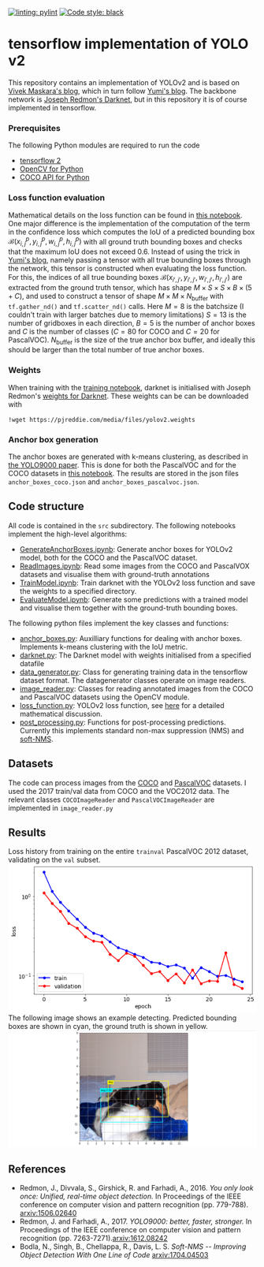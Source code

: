 [![linting: pylint](https://img.shields.io/badge/linting-pylint-yellowgreen)](https://github.com/PyCQA/pylint)
[![Code style: black](https://img.shields.io/badge/code%20style-black-000000.svg)](https://github.com/psf/black)

# tensorflow implementation of YOLO v2
This repository contains an implementation of YOLOv2 and is based on [Vivek Maskara's blog](https://www.maskaravivek.com/post/yolov2/), which in turn follow [Yumi's blog](https://fairyonice.github.io/Part_4_Object_Detection_with_Yolo_using_VOC_2012_data_loss.html). The backbone network is [Joseph Redmon's Darknet](https://pjreddie.com/darknet/), but in this repository it is of course implemented in tensorflow.

### Prerequisites
The following Python modules are required to run the code
* [tensorflow 2](https://www.tensorflow.org/)
* [OpenCV for Python](https://pypi.org/project/opencv-python/)
* [COCO API for Python](https://github.com/cocodataset/cocoapi)

### Loss function evaluation
Mathematical details on the loss function can be found in [this notebook](LossFunction.ipynb). One major difference is the implementation of the computation of the term in the confidence loss
which computes the IoU of a predicted bounding box $\mathcal{B} (x^p_{i,j},y^p_{i,j},w^p_{i,j},h^p_{i,j})$ with all ground truth bounding boxes and checks that the maximum IoU does not exceed 0.6. Instead of using the trick in [Yumi's blog](https://fairyonice.github.io/Part_4_Object_Detection_with_Yolo_using_VOC_2012_data_loss.html), namely passing a tensor with all true bounding boxes through the network, this tensor is constructed when evaluating the loss function. For this, the indices of all true bounding boxes $\mathcal{B}(x_{i',j'},y_{i',j'},w_{i',j'},h_{i',j'})$ are extracted from the ground truth tensor, which has shape $M\times S \times S \times B\times(5+C)$, and used to construct a tensor of shape $M\times M\times N_{\text{buffer}}$ with `tf.gather_nd()` and `tf.scatter_nd()` calls. Here $M=8$ is the batchsize (I couldn't train with larger batches due to memory limitations) $S=13$ is the number of gridboxes in each direction, $B=5$ is the number of anchor boxes and $C$ is the number of classes ($C=80$ for COCO and $C=20$ for PascalVOC). $N_{\text{buffer}}$ is the size of the true anchor box buffer, and ideally this should be larger than the total number of true anchor boxes.

### Weights
When training with the [training notebook](src/TrainModel.ipynb), darknet is initialised with Joseph Redmon's [weights for Darknet](https://pjreddie.com/darknet/yolo/). These weights can be can be downloaded with
```
!wget https://pjreddie.com/media/files/yolov2.weights
```

### Anchor box generation
The anchor boxes are generated with k-means clustering, as described in [the YOLO9000 paper]((https://arxiv.org/abs/1612.08242)). This is done for both the PascalVOC and for the COCO datasets in [this notebook](src/GenerateAnchorBoxes.ipynb). The results are stored in the json files `anchor_boxes_coco.json` and `anchor_boxes_pascalvoc.json`.

## Code structure
All code is contained in the `src` subdirectory. The following notebooks implement the high-level algorithms:
* [GenerateAnchorBoxes.ipynb](src/GenerateAnchorBoxes.ipynb): Generate anchor boxes for YOLOv2 model, both for the COCO and the PascalVOC dataset.
* [ReadImages.ipynb](src/ReadImages.ipynb): Read some images from the COCO and PascalVOX datasets and visualise them with ground-truth annotations
* [TrainModel.ipynb](src/TrainModel.ipynb): Train darknet with the YOLOv2 loss function and save the weights to a specified directory.
* [EvaluateModel.ipynb](src/EvaluateModel.ipynb): Generate some predictions with a trained model and visualise them together with the ground-truth bounding boxes.

The following python files implement the key classes and functions:
* [anchor_boxes.py](src/anchor_boxes.py): Auxilliary functions for dealing with anchor boxes. Implements k-means clustering with the IoU metric.
* [darknet.py](src/darknet.py): The Darknet model with weights initialised from a specified datafile
* [data_generator.py](src/data_generator.py): Class for generating training data in the tensorflow dataset format. The datagenerator classes operate on image readers.
* [image_reader.py](src/image_reader.py): Classes for reading annotated images from the COCO and PascalVOC datasets using the OpenCV module.
* [loss_function.py](src/loss_function.py): YOLOv2 loss function, see [here](LossFunction.ipynb) for a detailed mathematical discussion.
* [post_processing.py](src/post_processing.py): Functions for post-processing predictions. Currently this implements standard non-max suppression (NMS) and [soft-NMS](https://arxiv.org/abs/1704.04503).

## Datasets
The code can process images from the [COCO](https://cocodataset.org/#home) and [PascalVOC](https://cocodataset.org/#home) datasets. I used the 2017 train/val data from COCO and the VOC2012 data. The relevant classes `COCOImageReader` and `PascalVOCImageReader` are implemented in `image_reader.py`

## Results
Loss history from training on the entire `trainval` PascalVOC 2012 dataset, validating on the `val` subset.
![Loss history](loss_history.png)
The following image shows an example detecting. Predicted bounding boxes are shown in cyan, the ground truth is shown in yellow.
![Sample detection](detection.png)


## References
* Redmon, J., Divvala, S., Girshick, R. and Farhadi, A., 2016. *You only look once: Unified, real-time object detection.* In Proceedings of the IEEE conference on computer vision and pattern recognition (pp. 779-788). [arxiv:1506.02640](https://arxiv.org/abs/1506.02640)
* Redmon, J. and Farhadi, A., 2017. *YOLO9000: better, faster, stronger.* In Proceedings of the IEEE conference on computer vision and pattern recognition (pp. 7263-7271).[arxiv:1612.08242](https://arxiv.org/abs/1612.08242)
* Bodla, N., Singh, B., Chellappa, R., Davis, L. S. *Soft-NMS -- Improving Object Detection With One Line of Code* [arxiv:1704.04503](https://arxiv.org/abs/1704.04503)